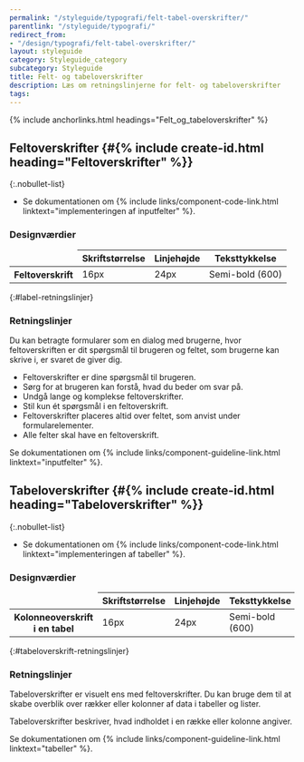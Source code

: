 ```yaml
---
permalink: "/styleguide/typografi/felt-tabel-overskrifter/"
parentlink: "/styleguide/typografi/"
redirect_from:
- "/design/typografi/felt-tabel-overskrifter/"
layout: styleguide
category: Styleguide_category
subcategory: Styleguide
title: Felt- og tabeloverskrifter
description: Læs om retningslinjerne for felt- og tabeloverskrifter
tags:
---
```


{% include anchorlinks.html headings="Felt_og_tabeloverskrifter" %}

## Feltoverskrifter {#{% include create-id.html heading="Feltoverskrifter" %}}

{:.nobullet-list}
- Se dokumentationen om {% include links/component-code-link.html linktext="implementeringen af inputfelter" %}.

### Designværdier

<div class="table--responsive-scroll" tabindex="0">
  <table class="table table--borderless">
    <thead>
      <tr>
        <td></td>
        <th scope="col">Skriftstørrelse</th>
        <th scope="col">Linjehøjde</th>
        <th scope="col">Teksttykkelse</th>
      </tr>
    </thead>
    <tbody>
      <tr>
        <th scope="row"><span class="form-label">Feltoverskrift</span></th>
        <td>16px</td>
        <td>24px</td>
        <td>Semi-bold (600)</td>
      </tr>
    </tbody>
  </table>
</div>

{:#label-retningslinjer}
### Retningslinjer

Du kan betragte formularer som en dialog med brugerne, hvor feltoverskriften er dit spørgsmål til brugeren og feltet, som brugerne kan skrive i, er svaret de giver dig.              

- Feltoverskrifter er dine spørgsmål til brugeren.  
- Sørg for at brugeren kan forstå, hvad du beder om svar på.
- Undgå lange og komplekse feltoverskrifter.
- Stil kun ét spørgsmål i en feltoverskrift.
- Feltoverskrifter placeres altid over feltet, som anvist under formularelementer.
- Alle felter skal have en feltoverskrift.

Se dokumentationen om {% include links/component-guideline-link.html linktext="inputfelter" %}.

## Tabeloverskrifter {#{% include create-id.html heading="Tabeloverskrifter" %}}

{:.nobullet-list}
- Se dokumentationen om {% include links/component-code-link.html linktext="implementeringen af tabeller" %}.

### Designværdier

<div class="table--responsive-scroll" tabindex="0">
  <table class="table table--borderless">
    <thead>
      <tr>
        <td></td>
        <th scope="col">Skriftstørrelse</th>
        <th scope="col">Linjehøjde</th>
        <th scope="col">Teksttykkelse</th>
      </tr>
    </thead>
    <tbody>
      <tr>
        <th scope="row"><span class="example-table-th">Kolonneoverskrift i en tabel</span></th>
        <td>16px</td>
        <td>24px</td>
        <td>Semi-bold (600)</td>
      </tr>
    </tbody>
  </table>
</div>

{:#tabeloverskrift-retningslinjer}
### Retningslinjer

Tabeloverskrifter er visuelt ens med feltoverskrifter. Du kan bruge dem til at skabe overblik over rækker eller kolonner af data i tabeller og lister.

Tabeloverskrifter beskriver, hvad indholdet i en række eller kolonne angiver.

Se dokumentationen om {% include links/component-guideline-link.html linktext="tabeller" %}.
